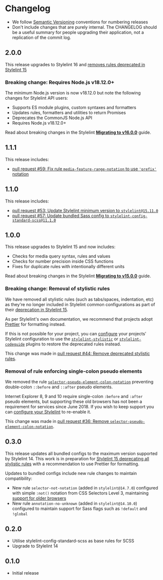 # Changelog

- We follow [Semantic Versioning](https://semver.org/) conventions for
  numbering releases
- Don't include changes that are purely internal. The CHANGELOG should be a
  useful summary for people upgrading their application, not a replication
  of the commit log.

## 2.0.0

This release upgrades to Stylelint 16 and [removes rules deprecated in Stylelint 15](#breaking-change-removal-of-stylistic-rules)

### Breaking change: Requires Node.js v18.12.0+

The minimum Node.js version is now v18.12.0 but note the following changes for Stylelint API users:

* Supports ES module plugins, custom syntaxes and formatters
* Updates rules, formatters and utilities to return Promises
* Deprecates the CommonJS Node.js API
* Requires Node.js v18.12.0+

Read about breaking changes in the Stylelint [**Migrating to v16.0.0**](https://github.com/stylelint/stylelint/blob/main/docs/migration-guide/to-16.md#breaking-changes) guide.

## 1.1.1

This release includes:

* [pull request #59: Fix rule `media-feature-range-notation` to use `'prefix'` notation](https://github.com/alphagov/stylelint-config-gds/pull/59)

## 1.1.0

This release includes:

* [pull request #53: Update Stylelint minimum version to `stylelint@15.11.0`](https://github.com/alphagov/stylelint-config-gds/pull/53)
* [pull request #57: Update bundled Sass config to `stylelint-config-standard-scss@11.1.0`](https://github.com/alphagov/stylelint-config-gds/pull/57)

## 1.0.0

This release upgrades to Stylelint 15 and now includes:

* Checks for media query syntax, rules and values
* Checks for number precision inside CSS functions
* Fixes for duplicate rules with intentionally different units

Read about breaking changes in the Stylelint [**Migrating to v15.0.0**](https://github.com/stylelint/stylelint/blob/main/docs/migration-guide/to-15.md#breaking-changes) guide.

### Breaking change: Removal of stylistic rules

We have removed all stylistic rules (such as tabs/spaces, indentation, etc) as they're no longer included in Stylelint common configurations as part of their [deprecation in Stylelint 15]((https://stylelint.io/migration-guide/to-15/#deprecated-stylistic-rules)).

As per Stylelint's own documentation, we recommend that projects adopt [Prettier](https://prettier.io/) for formatting instead.

If this is not possible for your project, you can [configure](https://stylelint.io/user-guide/configure/) your projects' Stylelint configuration to use the [`stylelint-stylistic`](https://github.com/elirasza/stylelint-stylistic) or [`stylelint-codeguide`](https://github.com/firefoxic/stylelint-codeguide) plugins to restore the deprecated rules instead.

This change was made in [pull request #44: Remove deprecated stylistic rules](https://github.com/alphagov/stylelint-config-gds/pull/44).

### Removal of rule enforcing single-colon pseudo elements

We removed the rule [`selector-pseudo-element-colon-notation`](https://stylelint.io/user-guide/rules/selector-pseudo-element-colon-notation/) preventing double-colon `::before` and `::after` pseudo elements.

Internet Explorer 8, 9 and 10 require single-colon `:before` and `:after` pseudo elements, but supporting these old browsers has not been a requirement for services since June 2018. If you wish to keep support you can [configure your Stylelint](https://stylelint.io/user-guide/configure/) to re-enable it.

This change was made in [pull request #36: Remove `selector-pseudo-element-colon-notation`](https://github.com/alphagov/stylelint-config-gds/pull/36).

## 0.3.0

This release updates all bundled configs to the maximum version supported by Stylelint 14. This work is in preparation for [Stylelint 15 deprecating all stylistic rules](https://stylelint.io/migration-guide/to-15/#deprecated-stylistic-rules) with a recommendation to use Prettier for formatting.

Updates to bundled configs include new rule changes to maintain compatibility:

* New rule `selector-not-notation` (added in `stylelint@14.7.0`) configured with simple `:not()` notation from CSS Selectors Level 3, maintaining [support for older browsers](https://caniuse.com/css-not-sel-list)
* New rule `annotation-no-unknown` (added in `stylelint@14.10.0`) configured to maintain support for Sass flags such as `!default` and `!global`

## 0.2.0

* Utilise stylelint-config-standard-scss as base rules for SCSS
* Upgrade to Stylelint 14

## 0.1.0

* Initial release
